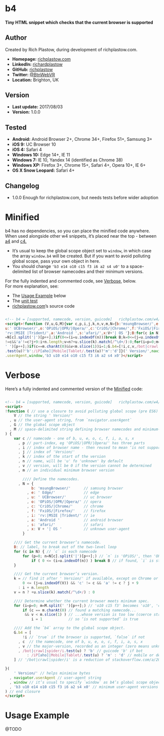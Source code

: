 b4
==

#### Tiny HTML snippet which checks that the current browser is supported


Author
------
Created by Rich Plastow, during development of richplastow.com.

+ __Homepage:__     [richplastow.com](http://richplastow.com)
+ __LinkedIn:__     [richardplastow](https://linkedin.com/in/richardplastow)
+ __GitHub:__       [richplastow](https://github.com/richplastow)
+ __Twitter:__      [@BtnWebVR](https://twitter.com/BtnWebVR)
+ __Location:__     Brighton, UK


Version
-------
+ __Last update:__  2017/08/03
+ __Version:__      1.0.0


Tested
------
+ __Android:__           Android Browser 2+, Chrome 34+, Firefox 51+, Samsung 3+
+ __iOS 9:__             UC Browser 10
+ __iOS 4:__             Safari 4
+ __Windows 10:__        Edge 14+, IE 11
+ __Windows 7:__         IE 10, Yandex 14 (identified as Chrome 38)
+ __Windows XP:__        Firefox 3+, Chrome 15+, Safari 4+, Opera 10+, IE 6+
+ __OS X Snow Leopard:__ Safari 4+


Changelog
---------
+ 1.0.0       Enough for richplastow.com, but needs tests before wider adoption




Minified
========

b4 has no dependencies, so you can place the minified code anywhere. When used
alongside other w4 snippets, it’s placed near the top - between [a4](a4.md) and
[c4.](c4.md)

+ It’s usual to keep the global scope object set to `window`, in which case the
  array `window.b4` will be created. But if you want to avoid polluting global
  scope, pass your own object in here.
+ You should change `'b3 e14 o10 c15 f3 i6 a2 s4 u0'` to a space-delimited
  list of browser namecodes and their minimum versions.

For the fully indented and commented code, see [Verbose](#verbose), below.  
For more explanation, see:

+ The [Usage Example](#usage-example) below
+ The [unit test](view-source:http://richplastow.com/w4/support/b4-test.html)
+ [richplastow.com](view-source:http://richplastow.com/index.html)’s source code

```html

<!-- b4 = [supported, namecode, version, guicode]   richplastow.com/w4/b4.md -->
<script>!function (V,u,G,M){var c,p,i,j,k,n,v,m,N={b:'msungBrowser/',e:' Edge/',
u:' UCBrowser/',o:'OPiOS/|OPR/|Opera/',c:'CriOS/|Chrome/',f:'FxiOS/|Firefox/',i:
'rv:|MSIE |Trident/',a:'Android ',s:'afari/',x:V+'| OS '};B:for(c in N)for(p=0;n
=N[c].split('|')[p++];)if(0<=(i=u.indexOf(n)))break B;k=0<=(j=u.indexOf(V))&&'c'
!=c&&'a'!=c?j+9:i+n.length;v=n?+u.slice(k).match(/^\d+/):0;for(i=p=0;m=M.split(
' ')[p++];)if(c==m.charAt(0)&&v<m.slice(1))i=1;G.b4=[!i,c,v,/bot|crawl|spider/i
.test(u)?'b':/iP[aho]|Mobile|Tablet/.test(u)?'m':'d']}(' Version/',navigator
.userAgent,window,'b3 u10 e14 o10 c15 f3 i6 a2 s4 x0')</script>

```




Verbose
=======

Here’s a fully indented and commented version of the [Minified](#minified) code:

```html

<!-- b4 = [supported, namecode, version, guicode]   richplastow.com/w4/b4.md -->
<script>
!function ( // use a closure to avoid polluting global scope (pre ES6)
    V // the string ' Version/'
  , u // the user-agent string, from `navigator.userAgent`
  , G // the global scope object
  , M // space-delimited string defining browser namecodes and minimum-versions
) {
    var c // namecode - one of b, u, e, o, c, f, i, a, s, x
      , p // part-index, eg 'OPiOS/|OPR/|Opera/' has three parts
      , i // index of browser name - then reused to mean ‘is not supported’
      , j // index of 'Version/'
      , k // index of the start of the version
      , n // name, will be 'u' fo 'unknown' by default
      , v // version, will be 0 if the version cannot be determined
      , m // an individual minimum browser version

        //// Define the namecodes.
      , N = {
            b: 'msungBrowser/'      // samsung browser
          , e: ' Edge/'             // edge
          , u: ' UCBrowser/'        // uc browser
          , o: 'OPiOS/|OPR/|Opera/' // opera
          , c: 'CriOS/|Chrome/'     // chrome
          , f: 'FxiOS/|Firefox/'    // firefox
          , i: 'rv:|MSIE |Trident/' // ie
          , a: 'Android '           // android browser
          , s: 'afari/'             // safari
          , x: V + '| OS '          // unknown user-agent
        }

    //// Get the current browser’s namecode.
    B: // label, to break out of the two-level loop
    for (c in N) { // `c` is each namecode
        for (p=0; n=N[c].split('|')[p++];) // `n` is 'OPiOS/', then 'OPR/' etc
            if ( 0 <= (i=u.indexOf(n)) ) break B // if found, `i` is start-index
    }

    //// Get the current browser’s version.
    k = // find it after ' Version/' if available, except on Chrome or Android
        0 <= (j=u.indexOf(V)) && 'c' != c && 'a' != c ? j + 9
      : i + n.length
    v = n ? +u.slice(k).match(/^\d+/) : 0

    //// Determine whether the current browser meets minimum spec.
    for (i=p=0; m=M.split(' ')[p++];) // 'o10 c15 f3' becomes 'o10', 'c15', 'f3'
        if (c == m.charAt(0) // found a matching namecode...
         && v < m.slice(1) ) // ...whose version is too low (coerce str to num)
            i = 1            // so ‘is not supported’ is true

    //// Add the `b4` array to the global scope object.
    G.b4 = [
        !i // `true` if the browser is supported, `false` if not
      , c  // the namecode, one of b, u, e, o, c, f, i, a, s, x
      , v // the major-version, recorded as an integer (zero means unknown)
      , /bot|crawl|spider/i.test(u) ? 'b' // guicode 'b' if bot
          : /iP[aho]|Mobile|Tablet/.test(u) ? 'm' : 'd' // mobile or desktop
    ] // '/bot|crawl|spider/i' is a reduction of stackoverflow.com/a/20084661

}(
    ' Version/' // helps minimise bytes
  , navigator.userAgent // user-agent string
  , window // it’s usual to specify `window` as b4’s global scope object
  , 'b3 u10 e14 o10 c15 f3 i6 a2 s4 x0' // minimum user-agent versions
) // end closure
</script>

```




Usage Example
=============

@TODO
